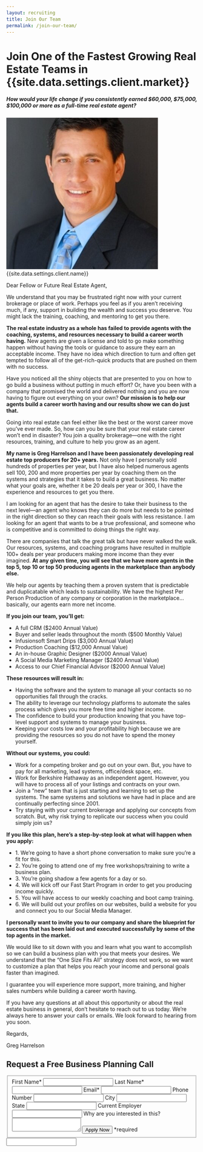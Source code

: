```yaml
---
layout: recruiting
title: Join Our Team
permalink: /join-our-team/
---
```


<div class="recruiting-page">
<h1 class="join-us">Join One of the Fastest Growing Real Estate Teams in {{site.data.settings.client.market}}</h1>
<h5 class="join-us-subtitle">How would your life change if you consistently earned $60,000, $75,000, $100,000 or more as a full-time real estate agent?</h5>
<div class="recruiting-photo">
<span class="client-image-container">
<img src="/img/headshot.JPG" alt="{{site.data.settings.client.name}}" class="client-image"/>
</span>
<figcaption class="caption">{{site.data.settings.client.name}}</figcaption>
</div>


<p>Dear Fellow or Future Real Estate Agent,</p>

<p>We understand that you may be frustrated right now with your current brokerage or place of work. Perhaps you feel as if you aren’t receiving much, if any, support in building the wealth and success you deserve. You might lack the training, coaching, and mentoring to get you there.</p>

<p><strong>The real estate industry as a whole has failed to provide agents with the coaching, systems, and resources necessary to build a career worth having.</strong> New agents are given a license and told to go make something happen without having the tools or guidance to assure they earn an acceptable income. They have no idea which direction to turn and often get tempted to follow all of the get-rich-quick products that are pushed on them with no success.</p>

<p>Have you noticed all the shiny objects that are presented to you on how to go build a business without putting in much effort? Or, have you been with a company that promised the world and delivered nothing and you are now having to figure out everything on your own? <strong>Our mission is to help our agents build a career worth having and our results show we can do just that.</strong></p>

<p>Going into real estate can feel either like the best or the worst career move you’ve ever made. So, how can you be sure that your real estate career won’t end in disaster? You join a quality brokerage—one with the right resources, training, and culture to help you grow as an agent.</p>

<p><strong>My name is Greg Harrelson and I have been passionately developing real estate top producers for 20+ years.</strong> Not only have I personally sold hundreds of properties per year, but I have also helped numerous agents sell 100, 200 and more properties per year by coaching them on the systems and strategies that it takes to build a great business. No matter what your goals are, whether it be 20 deals per year or 300, I have the experience and resources to get you there.</p>

<p>I am looking for an agent that has the desire to take their business to the next level—an agent who knows they can do more but needs to be pointed in the right direction so they can reach their goals with less resistance. I am looking for an agent that wants to be a true professional, and someone who is competitive and is committed to doing things the right way.</p>

<p>There are companies that talk the great talk but have never walked the walk. Our resources, systems, and coaching programs have resulted in multiple 100+ deals per year producers making more income than they ever imagined. <strong>At any given time, you will see that we have more agents in the top 5, top 10 or top 50 producing agents in the marketplace than anybody else.</strong></p>

<p>We help our agents by teaching them a proven system that is predictable and duplicatable which leads to sustainability. We have the highest Per Person Production of any company or corporation in the marketplace…basically, our agents earn more net income.</p>

<p><strong>If you join our team, you’ll get:</strong>
<ul class="indent">
<li>A full CRM ($2400 Annual Value) </li>
<li>Buyer and seller leads throughout the month ($500 Monthly Value) </li>
<li>Infusionsoft Smart Drips ($3,000 Annual Value) </li>
<li>Production Coaching ($12,000 Annual Value)</li>
<li>An in-house Graphic Designer ($2000 Annual Value)</li>
<li>A Social Media Marketing Manager ($2400 Annual Value)</li>
<li>Access to our Chief Financial Advisor ($2000 Annual Value)</li>
</ul></p>

<p><strong>These resources will result in:</strong>
<ul class="indent">
<li>Having the software and the system to manage all your contacts so no opportunities fall through the cracks.</li>
<li>The ability to leverage our technology platforms to automate the sales process which gives you more free time and higher income.</li>
<li>The confidence to build your production knowing that you have top-level support and systems to manage your business.</li>
<li>Keeping your costs low and your profitability high because we are providing the resources so you do not have to spend the money yourself.</li>
</ul></p>

<p><strong>Without our systems, you could:</strong>
<ul class="indent">
<li>Work for a competing broker and go out on your own. But, you have to pay for all marketing, lead systems, office/desk space, etc.</li>
<li>Work for Berkshire Hathaway as an independent agent. However, you will have to process all of your listings and contracts on your own.</li>
<li>Join a “new” team that is just starting and learning to set up the systems. The same systems and solutions we have had in place and are continually perfecting since 2001.</li>
<li>Try staying with your current brokerage and applying our concepts from scratch. But, why risk trying to replicate our success when you could simply join us?</li>
</ul></p>

<p><strong>If you like this plan, here’s a step-by-step look at what will happen when you apply:</strong>
<ul class="indent">
<li>1. We’re going to have a short phone conversation to make sure you’re a fit for this. </li>
<li>2. You’re going to attend one of my free workshops/training to write a business plan. </li>
<li>3. You’re going shadow a few agents for a day or so. </li>
<li>4. We will kick off our Fast Start Program in order to get you producing income quickly.</li>
<li>5. You will have access to our weekly coaching and boot camp training.</li>
<li>6. We will build out your profiles on our websites, build a website for you and connect you to our Social Media Manager.</li>
</ul></p>

<p><strong>I personally want to invite you to our company and share the blueprint for success that has been laid out and executed successfully by some of the top agents in the market.</strong></p>

<p>We would like to sit down with you and learn what you want to accomplish so we can build a business plan with you that meets your desires. We understand that the “One Size Fits All” strategy does not work, so we want to customize a plan that helps you reach your income and personal goals faster than imagined.</p>

<p>I guarantee you will experience more support, more training, and higher sales numbers while building a career worth having.</p>

<p>If you have any questions at all about this opportunity or about the real estate business in general, don’t hesitate to reach out to us today. We’re always here to answer your calls or emails. We look forward to hearing from you soon.</p>

<p>Regards,</p>

<p>Greg Harrelson</p>



<h2 class="recruiting">Request a Free Business Planning Call</h2>

<form method="post" class="home-value cta-forms" action="http://formspree.io/{{site.data.settings.client.email}}" onsubmit="return setReturn()">
					<fieldset><label for="firstname">First Name*</label> <input type="text" required="" name="firstname" /> <label for="lastname">Last Name*</label> <input type="text" required="" name="lastname" /> <label for="email">Email*</label> <input type="text" name="name" /> <label for="phone">Phone Number </label> <input type="tel" name="phone" />
						<!--base32-c9gq6t9k68pkcd3jcwpp4rbkcmtk4-base32--><label for="city">City </label> <input type="text" name="city" /> <label for="state">State </label> <input type="text" name="state" /> <label for="employer">Current Employer </label> <input type="text" name="employer" /> <label for="message">Why are you interested in this? </label><textarea name="employer"></textarea>
						<!--base32-c9gq6t9k68pk8cbme5gq4uv4cguqachj70r2urk1edjk6cg-base32--><input class="submit light-light" type="submit" value="Apply Now" name="submitrecruitingForm" /> <span class="asterisk">*required</span></fieldset>
					<!--base32-c9gq6t9k68pk8c9he1t7cxkecdkpedhpe9h6at3me5r7ee1kddhpwx9q71up4tb3f1u6mc3mdcwp6vkg6rw3gc1dc9gq6t9k68-base32-->
					<div class="hidden"><input type="hidden" value="{{site.data.settings.client.email}}" name="_to" /> <input type="hidden" value="Recruiting Contact Request Message From Your Vyral Careers and Training Video Blog" name="_subject" /> <input type="text" name="_gotcha" /></div>
				</form>
